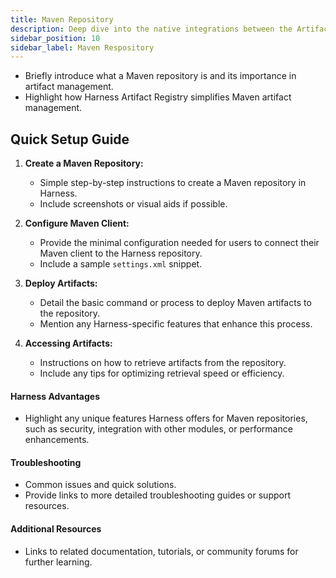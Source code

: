 ```yaml
---
title: Maven Repository
description: Deep dive into the native integrations between the Artifact Registry and Continuous Delivery module.
sidebar_position: 10
sidebar_label: Maven Respository
---
```


- Briefly introduce what a Maven repository is and its importance in artifact management.
- Highlight how Harness Artifact Registry simplifies Maven artifact management.

## Quick Setup Guide
1. **Create a Maven Repository:**
   - Simple step-by-step instructions to create a Maven repository in Harness.
   - Include screenshots or visual aids if possible.

2. **Configure Maven Client:**
   - Provide the minimal configuration needed for users to connect their Maven client to the Harness repository.
   - Include a sample `settings.xml` snippet.

3. **Deploy Artifacts:**
   - Detail the basic command or process to deploy Maven artifacts to the repository.
   - Mention any Harness-specific features that enhance this process.

4. **Accessing Artifacts:**
   - Instructions on how to retrieve artifacts from the repository.
   - Include any tips for optimizing retrieval speed or efficiency.

#### Harness Advantages
- Highlight any unique features Harness offers for Maven repositories, such as security, integration with other modules, or performance enhancements.

#### Troubleshooting
- Common issues and quick solutions.
- Provide links to more detailed troubleshooting guides or support resources.

#### Additional Resources
- Links to related documentation, tutorials, or community forums for further learning.

